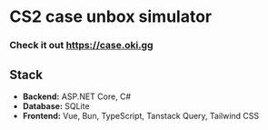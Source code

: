 # CS2 case unbox simulator

### Check it out https://case.oki.gg

## Stack

- **Backend:** ASP.NET Core, C#
- **Database:** SQLite
- **Frontend:** Vue, Bun, TypeScript, Tanstack Query, Tailwind CSS
